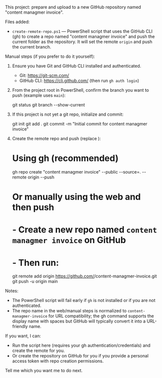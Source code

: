This project: prepare and upload to a new GitHub repository named "content managmer invoice".

Files added:
- `create-remote-repo.ps1` — PowerShell script that uses the GitHub CLI (gh) to create a repo named "content managmer invoice" and push the current folder as the repository. It will set the remote `origin` and push the current branch.

Manual steps (if you prefer to do it yourself):

1) Ensure you have Git and GitHub CLI installed and authenticated.
   - Git: https://git-scm.com/
   - GitHub CLI: https://cli.github.com/ (then run `gh auth login`)

2) From the project root in PowerShell, confirm the branch you want to push (example uses `main`):

   git status
   git branch --show-current

3) If this project is not yet a git repo, initialize and commit:

   git init
   git add .
   git commit -m "Initial commit for content managmer invoice"

4) Create the remote repo and push (replace <your-github-user>):

   # Using gh (recommended)
   gh repo create "content managmer invoice" --public --source=. --remote origin --push

   # Or manually using the web and then push
   # - Create a new repo named `content managmer invoice` on GitHub
   # - Then run:
   git remote add origin https://github.com/<your-github-user>/content-managmer-invoice.git
   git push -u origin main

Notes:
- The PowerShell script will fail early if `gh` is not installed or if you are not authenticated.
- The repo name in the web/manual steps is normalized to `content-managmer-invoice` for URL compatibility; the gh command supports the display name with spaces but GitHub will typically convert it into a URL-friendly name.

If you want, I can:
- Run the script here (requires your gh authentication/credentials) and create the remote for you.
- Or create the repository on GitHub for you if you provide a personal access token with repo creation permissions.

Tell me which you want me to do next.